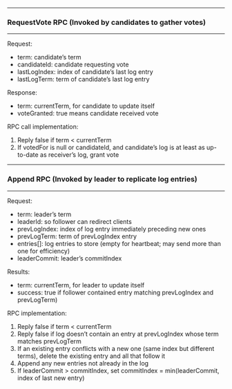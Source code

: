 

---
### RequestVote RPC (Invoked by candidates to gather votes)
----

Request:
- term: candidate’s term
- candidateId: candidate requesting vote
- lastLogIndex: index of candidate’s last log entry
- lastLogTerm: term of candidate’s last log entry

Response:
- term: currentTerm, for candidate to update itself
- voteGranted: true means candidate received vote

RPC call implementation:
1. Reply false if term < currentTerm
2. If votedFor is null or candidateId, and candidate’s log is at least as up-to-date as receiver’s log, grant vote


---
### Append RPC (Invoked by leader to replicate log entries)
----

Request:
- term:  leader’s term 
- leaderId: so follower can redirect clients
- prevLogIndex: index of log entry immediately preceding new ones
- prevLogTerm: term of prevLogIndex entry
- entries[]: log entries to store (empty for heartbeat; may send more than one for efficiency)
- leaderCommit: leader’s commitIndex

Results:
- term: currentTerm, for leader to update itself
- success: true if follower contained entry matching prevLogIndex and prevLogTerm)


RPC implementation:
1. Reply false if term < currentTerm 
2. Reply false if log doesn’t contain an entry at prevLogIndex whose term matches prevLogTerm 
3. If an existing entry conflicts with a new one (same index but different terms), delete the existing entry and all that follow it 
4. Append any new entries not already in the log
5. If leaderCommit > commitIndex, set commitIndex = min(leaderCommit, index of last new entry)

